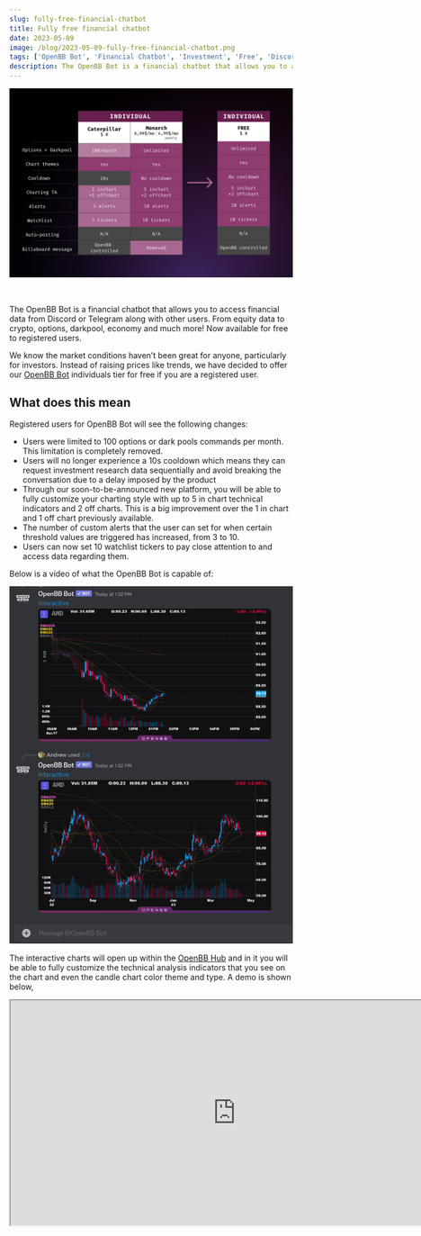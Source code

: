 ```yaml
---
slug: fully-free-financial-chatbot
title: Fully free financial chatbot
date: 2023-05-09
image: /blog/2023-05-09-fully-free-financial-chatbot.png
tags: ['OpenBB Bot', 'Financial Chatbot', 'Investment', 'Free', 'Discord', 'Telegram', 'Equity', 'Crypto', 'Options', 'Darkpool', 'Economy']
description: The OpenBB Bot is a financial chatbot that allows you to access financial data from Discord or Telegram along with other users. From equity data to crypto, options, darkpool, economy and much more! Now available for free to registered users.
---
```


<p align="center">
    <img width="600" src="/blog/2023-05-09-fully-free-financial-chatbot.png"/>
</p>

<br />

The OpenBB Bot is a financial chatbot that allows you to access financial data from Discord or Telegram along with other users. From equity data to crypto, options, darkpool, economy and much more! Now available for free to registered users.

<!-- truncate -->

<div style={{borderTop: '1px solid #0088CC', margin: '1.5em 0'}} />

We know the market conditions haven’t been great for anyone, particularly for investors. Instead of raising prices like trends, we have decided to offer our [OpenBB Bot](https://my.openbb.co/app/bot) individuals tier for free if you are a registered user.

## What does this mean

Registered users for OpenBB Bot will see the following changes:

- Users were limited to 100 options or dark pools commands per month. This limitation is completely removed.
- Users will no longer experience a 10s cooldown which means they can request investment research data sequentially and avoid breaking the conversation due to a delay imposed by the product
- Through our soon-to-be-announced new platform, you will be able to fully customize your charting style with up to 5 in chart technical indicators and 2 off charts. This is a big improvement over the 1 in chart and 1 off chart previously available.
- The number of custom alerts that the user can set for when certain threshold values are triggered has increased, from 3 to 10.
- Users can now set 10 watchlist tickers to pay close attention to and access data regarding them.

Below is a video of what the OpenBB Bot is capable of:

![1_d1vD4AkwpYk42tdbHuMupQ](/blog/2023-05-09-fully-free-financial-chatbot_1.png)

The interactive charts will open up within the [OpenBB Hub](https://my.openbb.co/) and in it you will be able to fully customize the technical analysis indicators that you see on the chart and even the candle chart color theme and type. A demo is shown below,

<div className="flex place-items-center justify-center items-center rounded-sm mx-auto">
    <iframe
        src="https://www.youtube.com/embed/y2aYr0tXji4?si=VOV-G0Oc8INtm59Y"
        width="800"
        height="400"
    />
</div>

<br />

Like dozens of thousands of investors, join the OpenBB Hub so you can fully leverage the [OpenBB Bot](https://my.openbb.co/app/bot).

You can actually see how many users we have utilizing the bot on a daily basis on our [/open page](https://openbb.co/company/open/bot).

While others zig, we zag. Here’s the updated pricing:

![image](/blog/2023-05-09-fully-free-financial-chatbot_2.png)

Looking forward to feedback!
